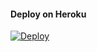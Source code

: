 
#### Deploy on Heroku
[![Deploy](https://www.herokucdn.com/deploy/button.svg)](https://heroku.com/deploy?template=https://github.com/madloyer/doodstreamuploader)</br>

